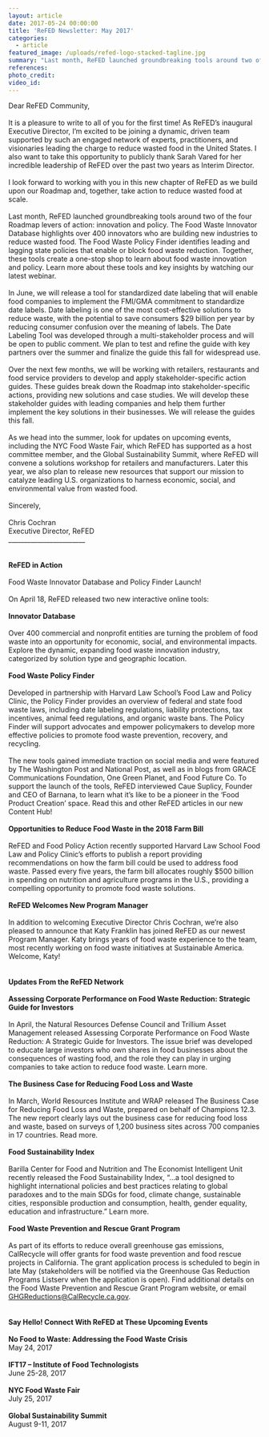 ```yaml
---
layout: article
date: 2017-05-24 00:00:00
title: 'ReFED Newsletter: May 2017'
categories:
  - article
featured_image: /uploads/refed-logo-stacked-tagline.jpg
summary: "Last month, ReFED launched groundbreaking tools around two of the four Roadmap levers of action: innovation and policy. The\_Food Waste Innovator Database\_highlights over 400 innovators who are building new industries to reduce wasted food. The\_Food Waste Policy Finder\_identifies leading and lagging state policies that enable or block food waste reduction."
references:
photo_credit:
video_id:
---
```



Dear ReFED Community,
<br>&nbsp;
<br>It is a pleasure to write to all of you for the first time! As ReFED’s inaugural Executive Director, I’m excited to be joining a dynamic, driven team supported by such an engaged network of experts, practitioners, and visionaries leading the charge to reduce wasted food in the United States. I also want to take this opportunity to publicly thank Sarah Vared for her incredible leadership of ReFED over the past two years as Interim Director.
<br>
<br>I look forward to working with you in this new chapter of ReFED as we build upon our Roadmap and, together, take action to reduce wasted food at scale.
<br>&nbsp;
<br>Last month, ReFED launched groundbreaking tools around two of the four Roadmap levers of action: innovation and policy. The Food Waste Innovator Database highlights over 400 innovators who are building new industries to reduce wasted food. The Food Waste Policy Finder identifies leading and lagging state policies that enable or block food waste reduction. Together, these tools create a one-stop shop to learn about food waste innovation and policy. Learn more about these tools and key insights by watching our latest webinar.
<br>&nbsp;
<br>In June, we will release a tool for standardized date labeling that will enable food companies to implement the FMI/GMA commitment to standardize date labels. Date labeling is one of the most cost-effective solutions to reduce waste, with the potential to save consumers $29 billion per year by reducing consumer confusion over the meaning of labels. The Date Labeling Tool was developed through a multi-stakeholder process and will be open to public comment. We plan to test and refine the guide with key partners over the summer and finalize the guide this fall for widespread use.
<br>&nbsp;
<br>Over the next few months, we will be working with retailers, restaurants and food service providers to develop and apply stakeholder-specific action guides. These guides break down the Roadmap into stakeholder-specific actions, providing new solutions and case studies. We will develop these stakeholder guides with leading companies and help them further implement the key solutions in their businesses. We will release the guides this fall.
<br>&nbsp;
<br>As we head into the summer, look for updates on upcoming events, including the NYC Food Waste Fair, which ReFED has supported as a host committee member, and the Global Sustainability Summit, where ReFED will convene a solutions workshop for retailers and manufacturers. Later this year, we also plan to release new resources that support our mission to catalyze leading U.S. organizations to harness economic, social, and environmental value from wasted food.&nbsp;
<br>&nbsp;
<br>Sincerely,
<br>&nbsp;
<br>Chris Cochran
<br>Executive Director, ReFED
<br>________________________
<br>
<br>&nbsp;
<br>**ReFED in Action**
<br>&nbsp;
<br>Food Waste Innovator Database and Policy Finder Launch!&nbsp;
<br>&nbsp;
<br>On April 18, ReFED released two new interactive online tools:
<br>&nbsp;
<br>**Innovator Database**
<br>
<br>Over 400 commercial and nonprofit entities are turning the problem of food waste into an opportunity for economic, social, and environmental impacts. Explore the dynamic, expanding food waste innovation industry, categorized by solution type and geographic location.
<br>&nbsp;
<br>**Food Waste Policy Finder**
<br>
<br>Developed in partnership with Harvard Law School’s Food Law and Policy Clinic, the Policy Finder provides an overview of federal and state food waste laws, including date labeling regulations, liability protections, tax incentives, animal feed regulations, and organic waste bans. The Policy Finder will support advocates and empower policymakers to develop more effective policies to promote food waste prevention, recovery, and recycling.
<br>&nbsp;
<br>The new tools gained immediate traction on social media and were featured by The Washington Post and National Post, as well as in blogs from GRACE Communications Foundation, One Green Planet, and Food Future Co. To support the launch of the tools, ReFED interviewed Caue Suplicy, Founder and CEO of Barnana, to learn what it’s like to be a pioneer in the ‘Food Product Creation’ space. Read this and other ReFED articles in our new Content Hub!
<br>&nbsp;
<br>**Opportunities to Reduce Food Waste in the 2018 Farm Bill**
<br>&nbsp;
<br>ReFED and Food Policy Action recently supported Harvard Law School Food Law and Policy Clinic’s efforts to publish a report providing recommendations on how the farm bill could be used to address food waste. Passed every five years, the farm bill allocates roughly $500 billion in spending on nutrition and agriculture programs in the U.S., providing a compelling opportunity to promote food waste solutions.
<br>&nbsp;
<br>**ReFED Welcomes New Program Manager**
<br>&nbsp;
<br>In addition to welcoming Executive Director Chris Cochran, we’re also pleased to announce that Katy Franklin has joined ReFED as our newest Program Manager. Katy brings years of food waste experience to the team, most recently working on food waste initiatives at Sustainable America. Welcome, Katy!
<br>&nbsp;
<br>
<br>**Updates From the ReFED Network**
<br>&nbsp;
<br>**Assessing Corporate Performance on Food Waste Reduction: Strategic Guide for Investors**
<br>&nbsp;
<br>In April, the Natural Resources Defense Council and Trillium Asset Management released Assessing Corporate Performance on Food Waste Reduction: A Strategic Guide for Investors. The issue brief was developed to educate large investors who own shares in food businesses about the consequences of wasting food, and the role they can play in urging companies to take action to reduce food waste. Learn more.
<br>&nbsp;
<br>**The Business Case for Reducing Food Loss and Waste**
<br>&nbsp;
<br>In March, World Resources Institute and WRAP released The Business Case for Reducing Food Loss and Waste, prepared on behalf of Champions 12.3. The new report clearly lays out the business case for reducing food loss and waste, based on surveys of 1,200 business sites across 700 companies in 17 countries. Read more.
<br>&nbsp;
<br>**Food Sustainability Index&nbsp;**
<br>&nbsp;
<br>Barilla Center for Food and Nutrition and The Economist Intelligent Unit recently released the Food Sustainability Index, “…a tool designed to highlight international policies and best practices relating to global paradoxes and to the main SDGs for food, climate change, sustainable cities, responsible production and consumption, health, gender equality, education and infrastructure.” Learn more.
<br>&nbsp;
<br>**Food Waste Prevention and Rescue Grant Program**
<br>&nbsp;
<br>As part of its efforts to reduce overall greenhouse gas emissions, CalRecycle will offer grants for food waste prevention and food rescue projects in California. The grant application process is scheduled to begin in late May (stakeholders will be notified via the Greenhouse Gas Reduction Programs Listserv when the application is open). Find additional details on the Food Waste Prevention and Rescue Grant Program website, or email GHGReductions@CalRecycle.ca.gov.
<br>&nbsp;
<br>
<br>**Say Hello! Connect With ReFED at These Upcoming Events**
<br>&nbsp;
<br>**No Food to Waste: Addressing the Food Waste Crisis**
<br>May 24, 2017
<br>&nbsp;
<br>**IFT17 – Institute of Food Technologists**
<br>June 25-28, 2017
<br>&nbsp;
<br>**NYC Food Waste Fair**
<br>July 25, 2017
<br>&nbsp;
<br>**Global Sustainability Summit**
<br>August 9-11, 2017